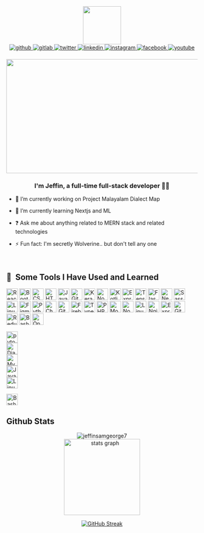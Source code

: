 <div id="header" align="center">
  <img src="https://media.giphy.com/media/M9gbBd9nbDrOTu1Mqx/giphy.gif" width="100"/>
</div>

<div align="center">
<a href="https://github.com/jeffinsamgeorge7" target="_blank">
<img src=https://img.shields.io/badge/github-%2324292e.svg?&style=for-the-badge&logo=github&logoColor=white alt=github style="margin-bottom: 5px;" />
</a>
<a href="https://gitlab.com/jeffinsamgeorge7" target="_blank">
<img src=https://img.shields.io/badge/gitlab-330F63.svg?&style=for-the-badge&logo=gitlab&logoColor=white alt=gitlab style="margin-bottom: 5px;" />
</a>
<a href="https://twitter.com/JeffinSamGeorg1" target="_blank">
<img src=https://img.shields.io/badge/twitter-%2300acee.svg?&style=for-the-badge&logo=twitter&logoColor=white alt=twitter style="margin-bottom: 5px;" />
</a>
<a href="https://linkedin.com/in/jeffin-sam-george" target="_blank">
<img src=https://img.shields.io/badge/linkedin-%231E77B5.svg?&style=for-the-badge&logo=linkedin&logoColor=white alt=linkedin style="margin-bottom: 5px;" />
</a>
<a href="https://instagram.com/sds" target="_blank">
<img src=https://img.shields.io/badge/instagram-%23000000.svg?&style=for-the-badge&logo=instagram&logoColor=white alt=instagram style="margin-bottom: 5px;" />
</a>
<a href="https://www.facebook.com/svs" target="_blank">
<img src=https://img.shields.io/badge/facebook-%232E87FB.svg?&style=for-the-badge&logo=facebook&logoColor=white alt=facebook style="margin-bottom: 5px;" />
</a>
<a href="https://www.youtube.com/user/sc " target="_blank">
<img src=https://img.shields.io/badge/youtube-%23EE4831.svg?&style=for-the-badge&logo=youtube&logoColor=white alt=youtube style="margin-bottom: 5px;" />
</a>  
</div>  
  

<br/>  


<div align="center">
  <img src="https://media.giphy.com/media/dWesBcTLavkZuG35MI/giphy.gif" width="600" height="300"/>
</div>

### <div align="center">I'm Jeffin, a full-time full-stack developer 👨‍💻 </div>  
  

- 🔭 I’m currently working on Project Malayalam Dialect Map  
  

- 🌱 I’m currently learning Nextjs and ML  
  

- ❓ Ask me about anything related to MERN stack and related technologies  
  

- ⚡ Fun fact:  I'm secretly Wolverine.. but don't tell any one  
  

<br/>  

### <h2> 🚀 &nbsp;Some Tools I Have Used and Learned</h2>

<p>
<a href="https://reactjs.org/" target="_blank"><img src="https://profilinator.rishav.dev/skills-assets/react-original-wordmark.svg" alt="React" height="30"  /></a>  
<a href="https://getbootstrap.com/docs/3.4/javascript/" target="_blank"><img  src="https://profilinator.rishav.dev/skills-assets/bootstrap-plain.svg" alt="Bootstrap"  height="30"  /></a>  
<a href="https://www.w3schools.com/css/" target="_blank"><img  src="https://profilinator.rishav.dev/skills-assets/css3-original-wordmark.svg" alt="CSS3"  height="30"  /></a>  
<a href="https://en.wikipedia.org/wiki/HTML5" target="_blank"><img src="https://profilinator.rishav.dev/skills-assets/html5-original-wordmark.svg" alt="HTML5" height="30" /></a> 
<a href="https://www.javascript.com/" target="_blank"><img src="https://profilinator.rishav.dev/skills-assets/javascript-original.svg" alt="JavaScript" height="30" /></a>  
<a href="https://github.com/" target="_blank"><img src="https://profilinator.rishav.dev/skills-assets/git-scm-icon.svg" alt="Git" height="30" /></a>  
<a href="https://keras.io/" target="_blank"><img src="https://profilinator.rishav.dev/skills-assets/keras.png" alt="Keras" height="30" /></a>  
<a href="https://nodejs.org/" target="_blank"><img  src="https://profilinator.rishav.dev/skills-assets/nodejs-original-wordmark.svg" alt="Node.js" height="30" /></a>  
<a href="https://kotlinlang.org/" target="_blank"><img  src="https://profilinator.rishav.dev/skills-assets/kotlinlang-icon.svg" alt="Kotlin" height="30" /></a>  
<a href="https://expressjs.com/" target="_blank"><img src="https://profilinator.rishav.dev/skills-assets/express-original-wordmark.svg" alt="Express.js" height="30" /></a>  
<a href="https://www.tensorflow.org/" target="_blank"><img  src="https://profilinator.rishav.dev/skills-assets/tensorflow-icon.svg" alt="TensorFlow" height="30" /></a>  
<a href="https://flask.palletsprojects.com/" target="_blank"><img  src="https://profilinator.rishav.dev/skills-assets/flask.png" alt="Flask" height="30" /></a>  
<a href="https://nextjs.org/" target="_blank"><img  src="https://profilinator.rishav.dev/skills-assets/nextjs.png" alt="NextJS" height="30" /></a>  
<a href="https://sass-lang.com/" target="_blank"><img src="https://profilinator.rishav.dev/skills-assets/sass-original.svg" alt="Sass" height="30" /></a>  
<a href="https://www.linux.org/" target="_blank"><img  src="https://profilinator.rishav.dev/skills-assets/linux-original.svg" alt="Linux" height="30" /></a>  
<a href="https://www.figma.com/" target="_blank"><img  src="https://profilinator.rishav.dev/skills-assets/figma-icon.svg" alt="Figma" height="30" /></a>  
<a href="https://www.python.org/" target="_blank"><img  src="https://profilinator.rishav.dev/skills-assets/python-original.svg" alt="Python" height="30" /></a>  
<a href="https://www.chartjs.org/" target="_blank"><img  src="https://profilinator.rishav.dev/skills-assets/logo-title.svg" alt="Chart.js" height="30" /></a>  
<a href="https://about.gitlab.com/" target="_blank"><img  src="https://profilinator.rishav.dev/skills-assets/gitlab.svg" alt="GitLab" height="30" /></a>  
<a href="https://firebase.google.com/" target="_blank"><img  src="https://profilinator.rishav.dev/skills-assets/firebase.png" alt="Firebase" height="30" /></a>  
<a href="https://www.typescriptlang.org/" target="_blank"><img  src="https://profilinator.rishav.dev/skills-assets/typescript-original.svg" alt="TypeScript" height="30" /></a>  
<a href="https://www.php.net/" target="_blank"><img src="https://profilinator.rishav.dev/skills-assets/php-original.svg" alt="PHP" height="30" /></a>  
<a href="https://www.mongodb.com/" target="_blank"><img src="https://profilinator.rishav.dev/skills-assets/mongodb-original-wordmark.svg" alt="MongoDB" height="30" /></a>  
<a href="https://nodejs.org/" target="_blank"><img  src="https://profilinator.rishav.dev/skills-assets/nodejs-original-wordmark.svg" alt="Node.js" height="30" /></a>  
<a href="https://www.linux.org/" target="_blank"><img  src="https://profilinator.rishav.dev/skills-assets/linux-original.svg" alt="Linux" height="30" /></a>  
<a href="https://www.nginx.com/" target="_blank"><img  src="https://profilinator.rishav.dev/skills-assets/nginx-original.svg" alt="Nginx" height="30" /></a>  
<a href="https://expressjs.com/" target="_blank"><img  src="https://profilinator.rishav.dev/skills-assets/express-original-wordmark.svg" alt="Express.js" height="30" /></a>  
<a href="https://github.com/" target="_blank"><img  src="https://profilinator.rishav.dev/skills-assets/git-scm-icon.svg" alt="Git" height="30" /></a>  
<a href="https://redux.js.org/" target="_blank"><img src="https://profilinator.rishav.dev/skills-assets/redux-original.svg" alt="Redux" height="30" /></a>  
<a href="https://www.gnu.org/software/bash/" target="_blank"><img src="https://profilinator.rishav.dev/skills-assets/gnu_bash-icon.svg" alt="Bash" height="30" /></a>  
<a href="https://opencv.org/" target="_blank"><img  src="https://profilinator.rishav.dev/skills-assets/opencv-icon.svg" alt="OpenCV" height="30" /></a>  

   
<a href="https://pytorch.org/" target="_blank"><img  src="https://profilinator.rishav.dev/skills-assets/pytorch-icon.svg" alt="pytorch" height="30" /></a>  
<a href="https://www.djangoproject.com/" target="_blank"><img src="https://profilinator.rishav.dev/skills-assets/django-original.svg" alt="Django" height="30" /></a>  
<a href="https://www.mysql.com/" target="_blank"><img  src="https://profilinator.rishav.dev/skills-assets/mysql-original-wordmark.svg" alt="MySQL" height="30" /></a>  
<a href="https://www.java.com/" target="_blank"><img  src="https://profilinator.rishav.dev/skills-assets/java-original-wordmark.svg" alt="Java" height="30" /></a>  
<a href="https://www.linux.org/" target="_blank"><img src="https://profilinator.rishav.dev/skills-assets/linux-original.svg" alt="Linux" height="30" /></a>  

<a href="https://www.gnu.org/software/bash/" target="_blank"><img src="https://profilinator.rishav.dev/skills-assets/gnu_bash-icon.svg" alt="Bash" height="30" /></a>  

  
</p>






## Github Stats  

<div align="center">

  <img src="https://github-profile-trophy.vercel.app/?username=jeffinsamgeorge7&column=5&margin-w=15&margin-h=15" alt="jeffinsamgeorge7"  />
 


</div>  
<div align="center">
    <img src="https://github-readme-stats.vercel.app/api?username=jeffinsamgeorge7&show_icons=true&count_private=true&hide_border=truer=false" height="200" alt="stats graph"  />
  </br>
<div>


  

<div align="center">

<a href="https://git.io/streak-stats"><img src="http://github-readme-streak-stats.herokuapp.com?user=jeffinsamgeorge7&theme=transparent&mode=weekly" alt="GitHub Streak" /></a>
</div>




